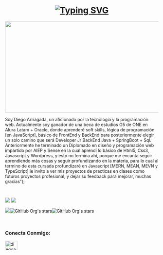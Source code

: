 <H1 align="center">
<a href="https://git.io/typing-svg"><img src="https://readme-typing-svg.herokuapp.com?font=Ubuntu&size=50&duration=2000&pause=1500&color=green&multiline=false&width=740&height=120&lines=Hola+soy+Diego+Arriagada;Estoy+aprendiendo+BackEnd+Java;En+⭕Oracle||+Alura+Latam!!!" alt="Typing SVG" /></a>
</H1>

<img width="1000" height="300" src="https://user-images.githubusercontent.com/11466784/236975947-5e23ed51-ca67-42ea-bb55-da6f56465882.png"/>
  
  </br>

  <p align="left">
  Soy Diego Arriagada, un aficionado por la tecnología y la programación web. Actualmente soy ganador de una beca
  de estudios G5 de ONE en Alura Latam + Oracle, donde aprenderé soft skills,
  lógica de programación [en JavaScript], básico de FrontEnd y BackEnd para posteriormente elegir un solo camino que será
  Developer Jr BackEnd Java + SpringBoot + Sql. Anteriormente he términado un Diplomado en diseño y programación web
  impartido por AIEP y Sense en la cual aprendí lo básico de Html5, Css3, Javascript y Wordpress, y esto no termina ahí,
  porque me encanta seguir aprendiendo más cosas y seguir profundizando en la materia, para lo cual al termino de esta
  cursada profundizaré en Javascript [MERN, MEAN, MEVN y TypeScript] le invito a ver mis proyectos
  de practicas en clases como futuros proyectos profesional, y dejar su feedback para mejorar, muchas gracias");
 </p>
</br>
  
<a target="_blank" href="https://www.linkedin.com/in/diegoarriagadazamora/"><img src="https://img.shields.io/badge/-LinkedIn-0077B5?style=for-the-badge&logo=Linkedin&logoColor=white"></img></a>
<a target="_blank" href="mailto:diegoarriagadazamora@gmail.com"><img src="https://img.shields.io/badge/-Gmail-D14836?style=for-the-badge&logo=Gmail&logoColor=white"></img></a>



![](https://komarev.com/ghpvc/?username=diegoarriagadazamora&label=PROFILE+VIEWS)![GitHub Org's stars](https://img.shields.io/github/stars/diegoarriagadazamora?style=social)![GitHub Org's stars](https://img.shields.io/github/followers/diegoarriagadazamora?style=social)

</br>

</div>
<h3 align="left">Conecta Conmigo:</h3>
<p align="left">
<a href="https://linkedin.com/in/diegoarriagadazamora" target="blank"><img align="center" src="https://raw.githubusercontent.com/rahuldkjain/github-profile-readme-generator/master/src/images/icons/Social/linked-in-alt.svg" alt="diegoarriagadazamora" height="30" width="40" /></a>
</p>
